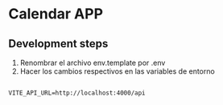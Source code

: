 # Calendar APP

## Development steps

1. Renombrar el archivo env.template por .env
2. Hacer los cambios respectivos en las variables de entorno

```

VITE_API_URL=http://localhost:4000/api

```